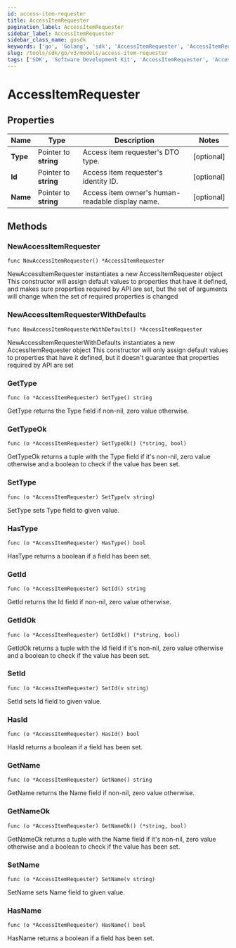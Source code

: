 ```yaml
---
id: access-item-requester
title: AccessItemRequester
pagination_label: AccessItemRequester
sidebar_label: AccessItemRequester
sidebar_class_name: gosdk
keywords: ['go', 'Golang', 'sdk', 'AccessItemRequester', 'AccessItemRequester'] 
slug: /tools/sdk/go/v3/models/access-item-requester
tags: ['SDK', 'Software Development Kit', 'AccessItemRequester', 'AccessItemRequester']
---
```


# AccessItemRequester

## Properties

Name | Type | Description | Notes
------------ | ------------- | ------------- | -------------
**Type** | Pointer to **string** | Access item requester&#39;s DTO type. | [optional] 
**Id** | Pointer to **string** | Access item requester&#39;s identity ID. | [optional] 
**Name** | Pointer to **string** | Access item owner&#39;s human-readable display name. | [optional] 

## Methods

### NewAccessItemRequester

`func NewAccessItemRequester() *AccessItemRequester`

NewAccessItemRequester instantiates a new AccessItemRequester object
This constructor will assign default values to properties that have it defined,
and makes sure properties required by API are set, but the set of arguments
will change when the set of required properties is changed

### NewAccessItemRequesterWithDefaults

`func NewAccessItemRequesterWithDefaults() *AccessItemRequester`

NewAccessItemRequesterWithDefaults instantiates a new AccessItemRequester object
This constructor will only assign default values to properties that have it defined,
but it doesn't guarantee that properties required by API are set

### GetType

`func (o *AccessItemRequester) GetType() string`

GetType returns the Type field if non-nil, zero value otherwise.

### GetTypeOk

`func (o *AccessItemRequester) GetTypeOk() (*string, bool)`

GetTypeOk returns a tuple with the Type field if it's non-nil, zero value otherwise
and a boolean to check if the value has been set.

### SetType

`func (o *AccessItemRequester) SetType(v string)`

SetType sets Type field to given value.

### HasType

`func (o *AccessItemRequester) HasType() bool`

HasType returns a boolean if a field has been set.

### GetId

`func (o *AccessItemRequester) GetId() string`

GetId returns the Id field if non-nil, zero value otherwise.

### GetIdOk

`func (o *AccessItemRequester) GetIdOk() (*string, bool)`

GetIdOk returns a tuple with the Id field if it's non-nil, zero value otherwise
and a boolean to check if the value has been set.

### SetId

`func (o *AccessItemRequester) SetId(v string)`

SetId sets Id field to given value.

### HasId

`func (o *AccessItemRequester) HasId() bool`

HasId returns a boolean if a field has been set.

### GetName

`func (o *AccessItemRequester) GetName() string`

GetName returns the Name field if non-nil, zero value otherwise.

### GetNameOk

`func (o *AccessItemRequester) GetNameOk() (*string, bool)`

GetNameOk returns a tuple with the Name field if it's non-nil, zero value otherwise
and a boolean to check if the value has been set.

### SetName

`func (o *AccessItemRequester) SetName(v string)`

SetName sets Name field to given value.

### HasName

`func (o *AccessItemRequester) HasName() bool`

HasName returns a boolean if a field has been set.


